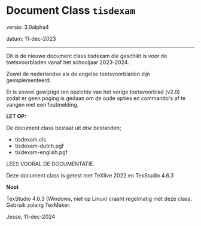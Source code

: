 

# Document Class `tisdexam`

versie: 3.0alpha4

datum:  11-dec-2023


-----------------------
Dit is de nieuwe document class tisdexam die geschikt is voor de
toetsvoorbladen vanaf het schooljaar 2023-2024.

Zowel de nederlandse als de engelse toetsvoorbladen zijn geimplementeerd.

Er is zoveel gewijzigd ten opzichte van het vorige toetsvoorblad (v2.0) zodat
er geen poging is gedaan om de oude opties en commando's af te vangen met
een foutmelding.

**LET OP:**

De document class bestaat uit *drie* bestanden;

* tisdexam.cls
* tisdexam-dutch.pgf
* tisdexam-english.pgf

LEES VOORAL DE DOCUMENTATIE.


Deze document class is getest met TeXlive 2022 en TexStudio 4.6.3

**Noot**

TexStudio 4.6.3 (Windows, niet op Linux) crasht regelmatig met deze class. Gebruik zolang TexMaker.

Jesse, 11-dec-2024
